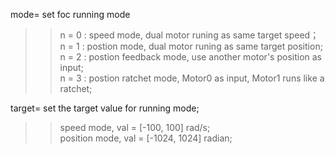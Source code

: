 mode=<n> set foc running mode  
>> n = 0 : speed mode, dual motor runing as same target speed；  
>> n = 1 : postion mode, dual motor runing as same target position;  
>> n = 2 : postion feedback mode, use another motor's position as input;  
>> n = 3 : postion ratchet mode, Motor0 as input, Motor1 runs like a ratchet;  

target=<val> set the target value for running mode;  
>> speed mode, val = [-100, 100] rad/s;  
>> position mode, val = [-1024, 1024] radian;
